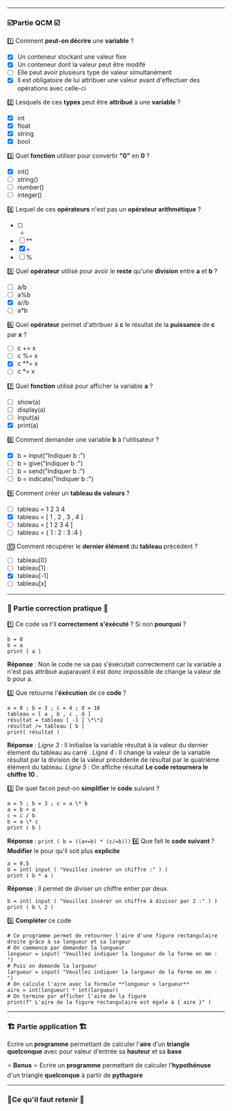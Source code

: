 -----
### ☑️Partie QCM ☑️

1️⃣ Comment **peut-on décrire** une **variable** ?
- [x] Un conteneur stockant une valeur fixe 
- [x] Un conteneur dont la valeur peut être modifé
- [ ] Elle peut avoir plusieurs type de valeur simultanément 
- [x] Il est obligatoire de lui attribuer une valeur avant d'effectuer des opérations avec celle-ci

2️⃣ Lesquels de ces **types** peut être **attribué** à une **variable** ?
- [x] int 
- [x] float 
- [x] string
- [x] bool 

3️⃣ Quel **fonction** utiliser pour convertir **"0"** en **0**  ?
- [x] int()
- [ ] string()
- [ ] number()
- [ ] integer()

4️⃣ Lequel de ces **opérateurs** n'est pas un **opérateur arithmétique** ?
- [ ] +
- [ ] **
- [x] =
- [ ] %

5️⃣ Quel **opérateur** utilisé pour avoir le **reste** qu'une **division** entre **a** et **b** ?
- [ ] a/b
- [ ] a%b
- [x] a//b
- [ ] a\*b

6️⃣ Quel **opérateur** permet d'attribuer à **c** le résultat de la **puissance** de **c** par **x**  ?
 - [ ] c += x
 - [ ] c %= x
 - [x] c \*\*= x
 - [ ] c \*= x

7️⃣ Quel **fonction** utilisé pour afficher la variable **a** ?
- [ ] show(a)
- [ ] display(a) 
- [ ] input(a)
- [x] print(a)

8️⃣ Comment demander une variable **b** à l'utilisateur ?
- [x] b = input("Indiquer b :")
- [ ] b = give("Indiquer b :")
- [ ] b = send("Indiquer b :")
- [ ] b = indicate("Indiquer b :")

9️⃣ Comment créer un **tableau de valeurs** ?
- [ ] tableau = 1 2 3 4
- [x] tableau = [ 1 , 2 , 3 , 4 ]
- [ ] tableau = [ 1 2 3 4 ]
- [ ] tableau = { 1 : 2 : 3 :4 }

🔟 Comment récupérer le **dernier élément** du **tableau** précédént  ? 
- [ ] tableau[0]
- [ ] tableau[1]
- [x] tableau[-1]
- [ ] tableau[x]

----
### 📝 Partie correction pratique 📝

1️⃣ Ce code va t'il **correctement** **s'éxécuté** ? Si non **pourquoi** ?
````
b = 0
b = a
print ( a )
````
**Réponse** : 
Non le code ne va pas s'éxécutait correctement car la variable a n'est pas attribué auparavant il est donc impossible de change la valeur de b pour a.

2️⃣ Que retourne l'**éxécution** de ce **code** ? 
````
a = 0 ; b = 3 ; c = 4 ; d = 10
tableau = [ a , b , c , d ]
résultat = tableau [ -1 ] \*\*2
résultat /= tableau [ b ]
print( résultat )
````
**Réponse** : 
*Ligne 3* : Il initialise la variable résultat à la valeur du dernier élement du tableau au carré . 
*Ligne 4* : Il change la valeur de la variable résultat par la division de la valeur précédente de résultat par le quatrième élément du tableau. 
*Ligne 5* : On affiche résultat
**Le code retournera le chiffre 10 .** 

3️⃣ De quel facon peut-on **simplifier** le **code** suivant ?
````
a = 5 ; b = 3 ; c = a \* b
a = b + a 
c = c / b
b = a \* c 
print ( b )
````
**Réponse** : 
`print ( b = ((a+=b) * (c/=b)))`
4️⃣ Que fait le **code suivant** ? **Modifier** le pour qu'il soit plus **explicite**
````
a = 0.5
b = int( input ( "Veuillez insérer un chiffre :" ) )
print ( b * a )
````
**Réponse** : 
Il permet de diviser un chiffre entier par deux.
````
b = int( input ( "Veuillez insérer un chiffre à diviser par 2 :" ) )
print ( b \ 2 )
````
5️⃣ **Compléter** ce code
````
# Ce programme permet de retourner l'aire d'une figure rectangulaire droite grâce à sa longueur et sa largeur 
# On commence par demander la longueur 
longueur = input( "Veuillez indiquer la longueur de la forme en mm : ")
# Puis on demande la largueur 
largueur = input( "Veuillez indiquer la largueur de la forme en mm : ")
# On calcule l'aire avec la formule **longueur x largueur** 
aire = int(longueur) * int(largueur)
# On termine par afficher l'aire de la figure 
print(f" L'aire de la figure rectangulaire est égale à { aire }" )	
````
----
### 🏗 Partie application 🏗

Ecrire un **programme** permettant de calculer l'**aire** d'un **triangle quelconque** avec pour valeur d'entrée sa **hauteur** et sa **base**

⭐ **Bonus** ⭐ Ecrire un **programme** permettant de calculer l'**hypothénuse** d'un triangle **quelconque** à partir de **pythagore** 

____
### 🧠Ce qu'il faut retenir 🧠
